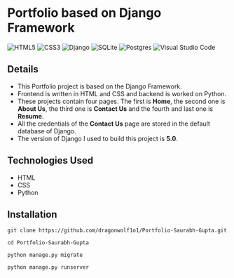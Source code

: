 # Portfolio based on Django Framework

![HTML5](https://img.shields.io/badge/html5-%23E34F26.svg?style=for-the-badge&logo=html5&logoColor=white)
![CSS3](https://img.shields.io/badge/css3-%231572B6.svg?style=for-the-badge&logo=css3&logoColor=white)
![Django](https://img.shields.io/badge/django-%23092E20.svg?style=for-the-badge&logo=django&logoColor=white)
![SQLite](https://img.shields.io/badge/sqlite-%2307405e.svg?style=for-the-badge&logo=sqlite&logoColor=white)
![Postgres](https://img.shields.io/badge/postgres-%23316192.svg?style=for-the-badge&logo=postgresql&logoColor=white)
![Visual Studio Code](https://img.shields.io/badge/Visual%20Studio%20Code-0078d7.svg?style=for-the-badge&logo=visual-studio-code&logoColor=white)

## Details
* This Portfolio project is based on the Django Framework.
* Frontend is written in HTML and CSS and backend is worked on Python.
* These projects contain four pages. The first is **Home**, the second one is **About Us**, the third one is **Contact Us** and the fourth and last one is **Resume**.
* All the credentials of the **Contact Us** page are stored in the default database of Django.
* The version of Django I used to build this project is **5.0**.

## Technologies Used
* HTML
* CSS
* Python

## Installation
```
git clone https://github.com/dragonwolf1o1/Portfolio-Saurabh-Gupta.git

cd Portfolio-Saurabh-Gupta

python manage.py migrate

python manage.py runserver

```



